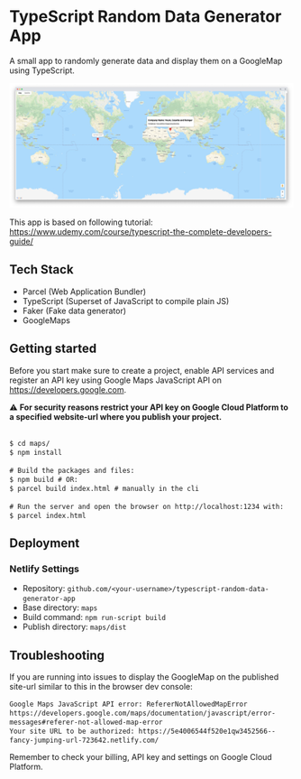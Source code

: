 # TypeScript Random Data Generator App

A small app to randomly generate data and display them on a GoogleMap using TypeScript.

![Googlemaps Intro](/maps/src/images/googlemaps-intro.jpg)

This app is based on following tutorial: https://www.udemy.com/course/typescript-the-complete-developers-guide/

## Tech Stack

- Parcel (Web Application Bundler)
- TypeScript (Superset of JavaScript to compile plain JS)
- Faker (Fake data generator)
- GoogleMaps

## Getting started

Before you start make sure to create a project, enable API services and register an API key using Google Maps JavaScript API on https://developers.google.com.

⚠️ **For security reasons restrict your API key on Google Cloud Platform to a specified website-url where you publish your project.**

```shell

$ cd maps/
$ npm install

# Build the packages and files:
$ npm build # OR:
$ parcel build index.html # manually in the cli

# Run the server and open the browser on http://localhost:1234 with:
$ parcel index.html
```

## Deployment

### Netlify Settings

- Repository: `github.com/<your-username>/typescript-random-data-generator-app`
- Base directory: `maps`
- Build command: `npm run-script build`
- Publish directory: `maps/dist`

## Troubleshooting

If you are running into issues to display the GoogleMap on the published site-url similar to this in the browser dev console:

```
Google Maps JavaScript API error: RefererNotAllowedMapError
https://developers.google.com/maps/documentation/javascript/error-messages#referer-not-allowed-map-error
Your site URL to be authorized: https://5e4006544f520e1qw3452566--fancy-jumping-url-723642.netlify.com/
```
Remember to check your billing, API key and settings on Google Cloud Platform.
